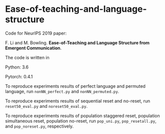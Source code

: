 # Ease-of-teaching-and-language-structure
Code for NeurIPS 2019 paper: 

F. Li and M. Bowling. **Ease-of-Teaching and Language Structure from Emergent Communication**. 

The code is written in 

Python: 3.6

Pytorch: 0.4.1

To reproduce experiments results of perfect language and permuted language, run `nonNN_perfect.py` and `nonNN_permuted.py`.

To reproduce experiments results of sequential reset and no-reset, run `reset50_eval.py` and `noreset50_eval.py`.

To reproduce experiments results of population staggered reset, population simultaneous reset, population no-reset, run `pop_uni.py`, `pop_resetall.py`, and `pop_noreset.py`, respectively.

